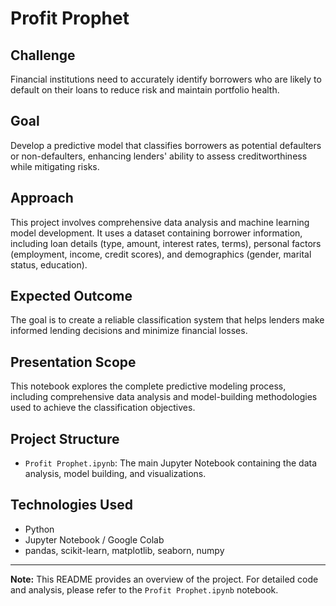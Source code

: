 # Profit Prophet

## Challenge
Financial institutions need to accurately identify borrowers who are likely to default on their loans to reduce risk and maintain portfolio health.

## Goal
Develop a predictive model that classifies borrowers as potential defaulters or non-defaulters, enhancing lenders' ability to assess creditworthiness while mitigating risks.

## Approach
This project involves comprehensive data analysis and machine learning model development. It uses a dataset containing borrower information, including loan details (type, amount, interest rates, terms), personal factors (employment, income, credit scores), and demographics (gender, marital status, education).

## Expected Outcome
The goal is to create a reliable classification system that helps lenders make informed lending decisions and minimize financial losses.

## Presentation Scope
This notebook explores the complete predictive modeling process, including comprehensive data analysis and model-building methodologies used to achieve the classification objectives.

## Project Structure
* `Profit Prophet.ipynb`: The main Jupyter Notebook containing the data analysis, model building, and visualizations.


## Technologies Used
* Python
* Jupyter Notebook / Google Colab
* pandas, scikit-learn, matplotlib, seaborn, numpy

---
**Note:** This README provides an overview of the project. For detailed code and analysis, please refer to the `Profit Prophet.ipynb` notebook.
